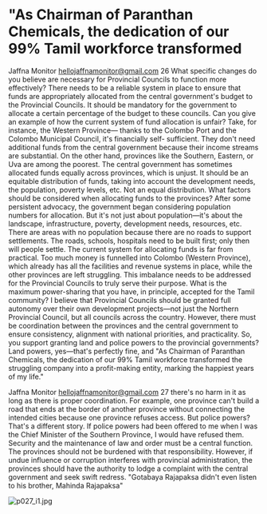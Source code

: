 # "As Chairman of Paranthan Chemicals, the dedication of our 99% Tamil workforce transformed

Jaffna Monitor
hellojaffnamonitor@gmail.com
26
What specific changes do you believe 
are necessary for Provincial Councils 
to function more effectively?
There needs to be a reliable system in place to 
ensure that funds are appropriately allocated 
from the central government's budget to the 
Provincial Councils. It should be mandatory 
for the government to allocate a certain 
percentage of the budget to these councils.
Can you give an example of how the 
current system of fund allocation is 
unfair?
Take, for instance, the Western Province—
thanks to the Colombo Port and the Colombo 
Municipal Council, it's financially self-
sufficient. They don't need additional funds 
from the central government because their 
income streams are substantial. On the other 
hand, provinces like the Southern, Eastern, 
or Uva are among the poorest. The central 
government has sometimes allocated funds 
equally across provinces, which is unjust. It 
should be an equitable distribution of funds, 
taking into account the development needs, 
the population, poverty levels, etc. Not an 
equal distribution.
What factors should be considered 
when allocating funds to the 
provinces?
After some persistent advocacy, the 
government began considering population 
numbers for allocation. But it's not just 
about population—it's about the landscape, 
infrastructure, poverty, development needs, 
resources, etc. There are areas with no 
population because there are no roads to 
support settlements. The roads, schools, 
hospitals need to be built first; only then will 
people settle. The current system for allocating 
funds is far from practical. Too much money is 
funnelled into Colombo (Western Province), 
which already has all the facilities and revenue 
systems in place, while the other provinces 
are left struggling. This imbalance needs to be 
addressed for the Provincial Councils to truly 
serve their purpose.
What is the maximum power-sharing 
that you have, in principle, accepted 
for the Tamil community?
I believe that Provincial Councils should 
be granted full autonomy over their own 
development projects—not just the Northern 
Provincial Council, but all councils across the 
country. However, there must be coordination 
between the provinces and the central 
government to ensure consistency, alignment 
with national priorities, and practicality.
So, you support granting land and 
police powers to the provincial 
governments?
Land powers, yes—that's perfectly fine, and 
"As Chairman of Paranthan Chemicals, the 
dedication of our 99% Tamil workforce transformed 
the struggling company into a profit-making entity, 
marking the happiest years of my life."

Jaffna Monitor
hellojaffnamonitor@gmail.com
27
there's no harm in it as long as there is proper 
coordination. For example, one province can't 
build a road that ends at the border of another 
province without connecting the intended 
cities because one province refuses access. But 
police powers? That's a different story. If police 
powers had been offered to me when I was 
the Chief Minister of the Southern Province, I 
would have refused them.
Security and the maintenance of law and 
order must be a central function. The 
provinces should not be burdened with that 
responsibility. However, if undue influence 
or corruption interferes with provincial 
administration, the provinces should have the 
authority to lodge a complaint with the central 
government and seek swift redress.
"Gotabaya Rajapaksa didn't even listen to his 
brother, Mahinda Rajapaksa"

![p027_i1.jpg](images_out/018_as_chairman_of_paranthan_chemicals_the_dedication_/p027_i1.jpg)

